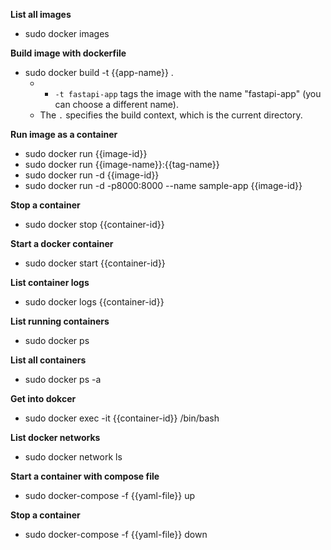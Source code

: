 **List all images**
- sudo docker images

**Build image with dockerfile**
- sudo docker build -t {{app-name}} .
	- - `-t fastapi-app` tags the image with the name "fastapi-app" (you can choose a different name).
	- The `.` specifies the build context, which is the current directory.

**Run image as a container**
- sudo docker run {{image-id}}
- sudo docker run {{image-name}}:{{tag-name}}
- sudo docker run -d {{image-id}}
- sudo docker run -d -p8000:8000 --name sample-app {{image-id}}

**Stop a container**
- sudo docker stop {{container-id}}

**Start a docker container**
- sudo docker start {{container-id}}

**List container logs**
- sudo docker logs {{container-id}}

**List running containers**
- sudo docker ps

**List all containers**
- sudo docker ps -a

**Get into dokcer**
- sudo docker exec -it {{container-id}} /bin/bash

**List docker networks**
- sudo docker network ls

**Start a container with compose file**
- sudo docker-compose -f {{yaml-file}} up

**Stop a container**
- sudo docker-compose -f {{yaml-file}} down
